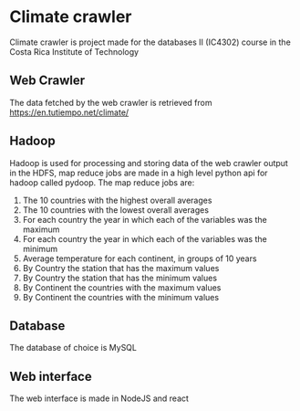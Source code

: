 # Climate crawler

Climate crawler is project made for the databases II (IC4302) course in the Costa Rica Institute of Technology

## Web Crawler

The data fetched by the web crawler is retrieved from https://en.tutiempo.net/climate/

## Hadoop

Hadoop is used for processing and storing data of the web crawler output in the HDFS, map reduce jobs 
are made in a high level python api for hadoop called pydoop. The map reduce jobs are:

1. The 10 countries with the highest overall averages
2. The 10 countries with the lowest overall averages
3. For each country the year in which each of the variables was the maximum
4. For each country the year in which each of the variables was the minimum
5. Average temperature for each continent, in groups of 10 years
6. By Country the station that has the maximum values
7. By Country the station that has the minimum values
8. By Continent the countries with the maximum values
9. By Continent the countries with the minimum values


## Database

The database of choice is MySQL

## Web interface

The web interface is made in NodeJS and react
